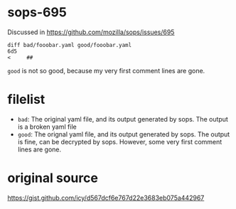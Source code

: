 # sops-695

Discussed in https://github.com/mozilla/sops/issues/695

```
diff bad/fooobar.yaml good/fooobar.yaml 
6d5
<     ##
```

`good` is not so good, because my very first comment lines are gone.

# filelist

* `bad`: The original yaml file, and its output generated by sops. The output is a broken yaml file
* `good`: The orignal yaml file, and its output generated by sops. The output is fine, can be decrypted by sops.
  However, some very first comment lines are gone.

# original source

https://gist.github.com/icy/d567dcf6e767d22e3683eb075a442967
